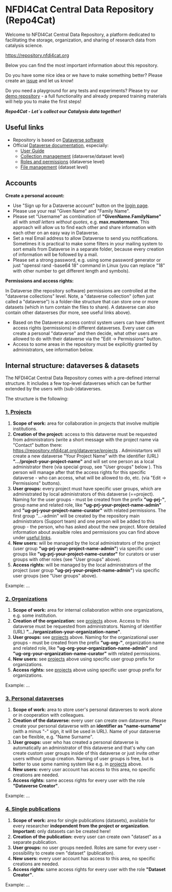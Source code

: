 # NFDI4Cat Central Data Repository (Repo4Cat)

Welcome to NFDI4Cat Central Data Repository, a platform dedicated to facilitating the storage, organization, and sharing of research data from catalysis science.

https://repository.nfdi4cat.org

Below you can find the most important information about this repository.

Do you have some nice idea or we have to make something better? Please create an [issue](https://github.com/nfdi4cat/repo4cat/issues) and let us know!

Do you need a playground for any tests and experiments? Please try our [demo repository](https://github.com/nfdi4cat/repo4cat/tree/main/demo-repository) - a full functionality and already prepared training materials will help you to make the first steps!

***Repo4Cat - Let`s collect our Catalysis data together!***

## Useful links

* Repository is based on [Dataverse software](https://dataverse.org)
* Official [Dataverse documentation](https://guides.dataverse.org/en/latest/), especially:
  * [User Guide](https://guides.dataverse.org/en/latest/user/index.html)
  * [Collection management](https://guides.dataverse.org/en/latest/user/dataverse-management.html) (dataverse/dataset level)
  * [Roles and permissions](https://guides.dataverse.org/en/latest/user/dataverse-management.html#roles-permissions) (dataverse level)
  * [File management](https://guides.dataverse.org/en/latest/user/dataset-management.html) (dataset level)
 


## Accounts

**Create a personal account:**

* Use "Sign up for a Dataverse account" button on the [login page](https://repository.nfdi4cat.org/loginpage.xhtml?redirectPage=dataverse.xhtml).
* Please use your real "Given Name" and "Family Name".
* Please set "Username" as combination of **"GivenName.FamilyName"** all with *small letters without quotes*, e.g. **max.mustermann**. This approach will allow us to find each other and share information with each other on an easy way in Dataverse.
* Set a real Email address to allow Dataverse to send you notifications. Sometimes it is practical to make some filters in your mailing system to sort emails from Dataverse in a separate folder, because every creation of information will be followed by a mail.
* Please set a strong password, e.g. using some password generator or just "openssl rand -base64 18" command in Linux (you can replace "18" with other number to get different length and symbols).

**Permissions and access rights:**

In Dataverse (the repository software) permissions are controlled at the "dataverse collections" level. Note, a "dataverse collection" (often just called a "dataverse") is a folder-like structure that can store one or more datasets (which in turn contain the files to share). A dataverse can also contain other dataverses (for more, see useful links above).

* Based on the Dataverse access control system users can have different access rights (permissions) in different dataverses. Every user can create a personal "dataverse" and then decide, what other users are allowed to do with their dataverse via the "Edit -> Permissions" button.
* Access to some areas in the repository must be explicitly granted by administrators, see information below.

## Internal structure: dataverses & datasets

The NFDI4Cat Central Data Repository comes with a pre-defined internal structure.
It includes a few top-level dataverses which can be further extended by the users with (sub-)dataverses.

The structure is the following:

### [1\. Projects](https://repository.nfdi4cat.org/dataverse/projects)

1. **Scope of work:** area for collaboration in projects that involve multiple institutions.
2. **Creation of the project:** access to this dataverse must be requested from administrators (write a short message with the project name via "Contact" button there: https://repository.nfdi4cat.org/dataverse/projects . Administartors will create a new dataverse "Your Project Name" with the identifier (URL) **".../project-your-project-name"** and will set one person as a local administrator there (via special group, see "User groups" below ). This person will manage after that the access rights for this specific dataverse - who can access, what will be allowed to do, etc. (via "Edit -> Permissions" buttons).
3. **User groups:** every project must have specific user groups, which are administrated by local administrators of this dataverse (==project). Naming for the user groups - must be created from the prefix **"ug-prj-"**, group name and related role, like **"ug-prj-your-project-name-admin"** and **"ug-prj-your-project-name-curator"** with related permissions. The first group "...-admin" will be created by the repository main administrators (Support team) and one person will be added to this group - the person, who has asked about the new project. More detailed information about avaialble roles and permissions you can find above under [useful links](#useful-links).
4. **New users:** will be managed by the local administrators of the project (user group **"ug-prj-your-project-name-admin"**) via specific user groups like **"ug-prj-your-project-name-curator"** for curators or user groups with other roles (see "User groups" above).
5. **Access rights:** will be managed by the local administrators of the project (user group **"ug-prj-your-project-name-admin"**) via specific user groups (see "User groups" above).

Example: ...

### [2\. Organizations](https://repository.nfdi4cat.org/dataverse/organizations)

1. **Scope of work:** area for internal collaboration within one organizations, e.g. some institution.
2. **Creation of the organization:** see [projects](#1-projects) above. Access to this dataverse must be requested from administrators. Naming of identifier (URL) **".../organization-your-organization-name"**.
3. **User groups:** see [projects](#1-projects) above. Naming for the organizational user groups - must be created from the prefix **"ug-org-"**, organization name and related role, like **"ug-org-your-organization-name-admin"** and **"ug-org-your-organization-name-curator"** with related permissions.
4. **New users:** see [projects](#1-projects) above using specific user group prefix for organizations.
5. **Access rights:** see [projects](#1-projects) above using specific user group prefix for organizations.

Example: ...

### [3\. Personal dataverses](https://repository.nfdi4cat.org/dataverse/personal)

1. **Scope of work:** area to store user's personal dataverses to work alone or in cooperation with colleagues.
2. **Creation of the dataverse:** every user can create own dataverse. Please create your personal dataverse with an **identifier as "name-surname"** (with a minus "-" sign, it will be used in URL). Name of your dataverse can be flexible, e.g. "Name Surname".
3. **User groups:** user who has created a personal dataverse is automatically an administrator of this dataverse and that's why can create custom user groups inside of this dataverse or just invite other users without group creation. Naming of user groups is free, but is better to use some naming system like e.g. in [projects](#1-projects) above.
4. **New users:**  every user account has access to this area, no specific creations are needed.
5. **Access rights:** same access rights for every user with the role **"Dataverse Creator"**.

Example: ...

### [4\. Single publications](https://repository.nfdi4cat.org/dataverse/single-publications)

1. **Scope of work:** area for single publications (datasets), available for every researcher **independent from the project or organization**. **Important:** only datasets can be created here!
2. **Creation of the publication:** every user can create own "dataset" as a separate publication.
3. **User groups:** no user groups needed. Roles are same for every user - possibility to create own "dataset" (publication).
4. **New users:** every user account has access to this area, no specific creations are needed.
5. **Access rights:** same access rights for every user with the role **"Dataset Creator"**.

Example: ...
